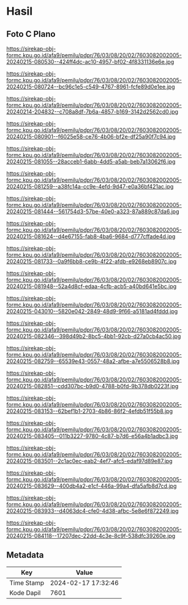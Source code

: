 # Hasil

## Foto C Plano

https://sirekap-obj-formc.kpu.go.id/afa9/pemilu/pdpr/76/03/08/20/02/7603082002005-20240215-080530--424ff4dc-ac10-4957-bf02-4f8331136e6e.jpg

https://sirekap-obj-formc.kpu.go.id/afa9/pemilu/pdpr/76/03/08/20/02/7603082002005-20240215-080724--bc96c1e5-c549-4767-8961-fcfe89d0e1ee.jpg

https://sirekap-obj-formc.kpu.go.id/afa9/pemilu/pdpr/76/03/08/20/02/7603082002005-20240214-204832--c708a8df-7b6a-4857-b169-3142d2562cd0.jpg

https://sirekap-obj-formc.kpu.go.id/afa9/pemilu/pdpr/76/03/08/20/02/7603082002005-20240215-080901--f6025e58-ce76-4b06-bf2e-df25a90f7c94.jpg

https://sirekap-obj-formc.kpu.go.id/afa9/pemilu/pdpr/76/03/08/20/02/7603082002005-20240215-081055--28acceb1-6abb-4dd5-a5ab-beb7a13062f6.jpg

https://sirekap-obj-formc.kpu.go.id/afa9/pemilu/pdpr/76/03/08/20/02/7603082002005-20240215-081259--a38fc14a-cc9e-4efd-9d47-e0a36bf421ac.jpg

https://sirekap-obj-formc.kpu.go.id/afa9/pemilu/pdpr/76/03/08/20/02/7603082002005-20240215-081444--561754d3-57be-40e0-a323-87a889c87da6.jpg

https://sirekap-obj-formc.kpu.go.id/afa9/pemilu/pdpr/76/03/08/20/02/7603082002005-20240215-081624--d4e67155-fab8-4ba6-9684-d777cffade4d.jpg

https://sirekap-obj-formc.kpu.go.id/afa9/pemilu/pdpr/76/03/08/20/02/7603082002005-20240215-081733--0a9f6bb8-ce9b-4f22-afdb-e9268eb8907c.jpg

https://sirekap-obj-formc.kpu.go.id/afa9/pemilu/pdpr/76/03/08/20/02/7603082002005-20240215-081948--52a4d8cf-edaa-4cfb-acb5-a40bd641e5bc.jpg

https://sirekap-obj-formc.kpu.go.id/afa9/pemilu/pdpr/76/03/08/20/02/7603082002005-20240215-043010--5820e042-2849-48d9-9f66-a5181ad4fddd.jpg

https://sirekap-obj-formc.kpu.go.id/afa9/pemilu/pdpr/76/03/08/20/02/7603082002005-20240215-082346--398d49b2-8bc5-4bb1-92cb-d27a0cb4ac50.jpg

https://sirekap-obj-formc.kpu.go.id/afa9/pemilu/pdpr/76/03/08/20/02/7603082002005-20240215-082759--65539e43-0557-48a2-afbe-a7e5506528b8.jpg

https://sirekap-obj-formc.kpu.go.id/afa9/pemilu/pdpr/76/03/08/20/02/7603082002005-20240215-082851--cdd307bc-b9d0-4788-b0fd-9b378db0223f.jpg

https://sirekap-obj-formc.kpu.go.id/afa9/pemilu/pdpr/76/03/08/20/02/7603082002005-20240215-083153--62bef1b1-2703-4b86-86f2-4efdb51f55b8.jpg

https://sirekap-obj-formc.kpu.go.id/afa9/pemilu/pdpr/76/03/08/20/02/7603082002005-20240215-083405--011b3227-9780-4c87-b7d6-e56a4b1adbc3.jpg

https://sirekap-obj-formc.kpu.go.id/afa9/pemilu/pdpr/76/03/08/20/02/7603082002005-20240215-083501--2c1ac0ec-eab2-4ef7-afc5-edaf97d89e87.jpg

https://sirekap-obj-formc.kpu.go.id/afa9/pemilu/pdpr/76/03/08/20/02/7603082002005-20240215-083629--400db4a2-e1cf-446a-99a4-dfa5afb8d7cd.jpg

https://sirekap-obj-formc.kpu.go.id/afa9/pemilu/pdpr/76/03/08/20/02/7603082002005-20240215-083933--d4063dc4-cfe0-4d38-afbc-5e8e6f872249.jpg

https://sirekap-obj-formc.kpu.go.id/afa9/pemilu/pdpr/76/03/08/20/02/7603082002005-20240215-084118--17207dec-22dd-4c3e-8c9f-538dfc39260e.jpg


## Metadata

| Key        | Value               |
| ---------- | ------------------- |
| Time Stamp | 2024-02-17 17:32:46 |
| Kode Dapil | 7601                |



